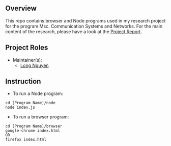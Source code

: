 ## Overview

This repo contains browser and Node programs used in my research project for the program Msc. Communication Systems and Networks. For the main content of the research, please have a look at the [Project Report](https://drive.google.com/file/d/10GP5M7pS8DR3apNNJgFSb8cGJrN5ahW9).

## Project Roles

- Maintainer(s):
  - [Long Nguyen](mailto:nlhlong@protonmail.com)

## Instruction

- To run a Node program:
```
cd [Program Name]/node
node index.js
```

- To run a browser program:
```
cd [Program Name]/browser
google-chrome index.html
OR
firefox index.html
```
